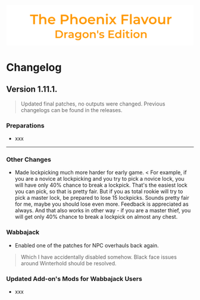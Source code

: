 ![image](images/Banner.png)

# Changelog

## Version 1.11.1.

> Updated final patches, no outputs were changed.
> Previous changelogs can be found in the releases.

### Preparations

* xxx

---

### Other Changes

* Made lockpicking much more harder for early game.
< For example, if you are a novice at lockpicking and you try to pick a novice lock, you will have only 40% chance to break a lockpick. That's the easiest lock you can pick, so that is pretty fair. But if you as total rookie will try to pick a master lock, be prepared to lose 15 lockpicks. Sounds pretty fair for me, maybe you should lose even more. Feedback is appreciated as always. And that also works in other way - if you are a master thief, you will get only 40% chance to break a lockpick on almost any chest.

### Wabbajack

* Enabled one of the patches for NPC overhauls back again.
> Which I have accidentally disabled somehow. Black face issues around Winterhold should be resolved.

### Updated Add-on's Mods for Wabbajack Users

* xxx
